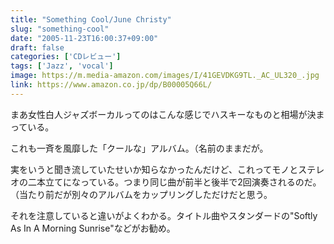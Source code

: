 ```yaml
---
title: "Something Cool/June Christy"
slug: "something-cool"
date: "2005-11-23T16:00:37+09:00"
draft: false
categories: ['CDレビュー']
tags: ['Jazz', 'vocal']
image: https://m.media-amazon.com/images/I/41GEVDKG9TL._AC_UL320_.jpg
link: https://www.amazon.co.jp/dp/B00005Q66L/
---
```

まあ女性白人ジャズボーカルってのはこんな感じでハスキーなものと相場が決まっている。
<!--more-->
これも一斉を風靡した「クールな」アルバム。（名前のままだが。

実をいうと聞き流していたせいか知らなかったんだけど、これってモノとステレオの二本立てになっている。つまり同じ曲が前半と後半で2回演奏されるのだ。（当たり前だが別々のアルバムをカップリングしただけだと思う。

それを注意していると違いがよくわかる。タイトル曲やスタンダードの"Softly As In A Morning Sunrise"などがお勧め。
